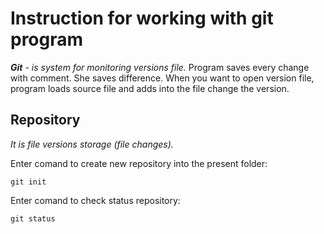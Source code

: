 # Instruction for working with git program

_**Git** - is system for monitoring versions file._ 
Program saves every change with comment. She saves difference. When you want to open version file, program loads source file and adds into the file change the version.

## Repository

*It is file versions storage (file changes).*

Enter comand to create new repository  into the present folder:

    git init

Enter comand to check status repository:

    git status
